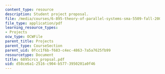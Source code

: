 ```yaml
---
content_type: resource
description: Student project proposal.
file: /media/courses/6-895-theory-of-parallel-systems-sma-5509-fall-2003/d58ce6a12516c904b5773950201a0f46_6895crcs_propsal.pdf
file_type: application/pdf
learning_resource_types:
- Projects
ocw_type: OCWFile
parent_title: Projects
parent_type: CourseSection
parent_uid: 0fcc1f6b-f683-c4ec-4863-7a5a7625fb99
resourcetype: Document
title: 6895crcs_propsal.pdf
uid: d58ce6a1-2516-c904-b577-3950201a0f46
---
```

